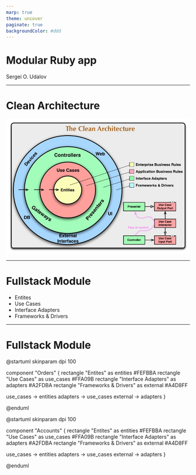 ```yaml
---
marp: true
theme: uncover
paginate: true
backgroundColor: #ddd
---
```



<!-- _paginate: false -->

# Modular Ruby app

Sergei O. Udalov

---
<!-- _backgroundColor: white -->


# Clean Architecture

![](img/clean_architecture.jpeg)


---

# Fullstack Module


- Entites
- Use Cases
- Interface Adapters
- Frameworks & Drivers

---

# Fullstack Module

<div>

@startuml
skinparam dpi 100

component "Orders"  {
  rectangle "Entites" as entities #FEFBBA
  rectangle "Use Cases" as use_cases #FFA09B
  rectangle "Interface Adapters" as adapters #A2FDBA
  rectangle "Frameworks & Drivers" as external #A4D8FF

  use_cases -> entities
  adapters -> use_cases
  external -> adapters
}

@enduml

</div>

<div>

@startuml
skinparam dpi 100

component "Accounts"  {
  rectangle "Entites" as entities #FEFBBA
  rectangle "Use Cases" as use_cases #FFA09B
  rectangle "Interface Adapters" as adapters #A2FDBA
  rectangle "Frameworks & Drivers" as external #A4D8FF

  use_cases -> entities
  adapters -> use_cases
  external -> adapters
}

@enduml

</div>
